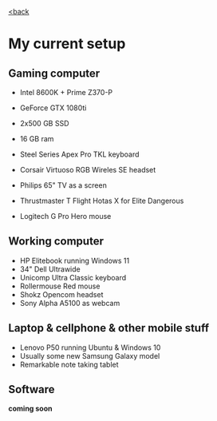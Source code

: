 <!--
layout: page
title: "My current setup"
permalink: /setup/
-->

[<back](https://varisparvi.net)

# My current setup

## Gaming computer

* Intel 8600K + Prime Z370-P
* GeForce GTX 1080ti
* 2x500 GB SSD
* 16 GB ram 

* Steel Series Apex Pro TKL keyboard
* Corsair Virtuoso RGB Wireles SE headset
* Philips 65" TV as a screen
* Thrustmaster T Flight Hotas X for Elite Dangerous
* Logitech G Pro Hero mouse

## Working computer

* HP Elitebook running Windows 11
* 34" Dell Ultrawide
* Unicomp Ultra Classic keyboard
* Rollermouse Red mouse
* Shokz Opencom headset
* Sony Alpha A5100 as webcam

## Laptop & cellphone & other mobile stuff

* Lenovo P50 running Ubuntu & Windows 10
* Usually some new Samsung Galaxy model
* Remarkable note taking tablet

## Software

**coming soon**